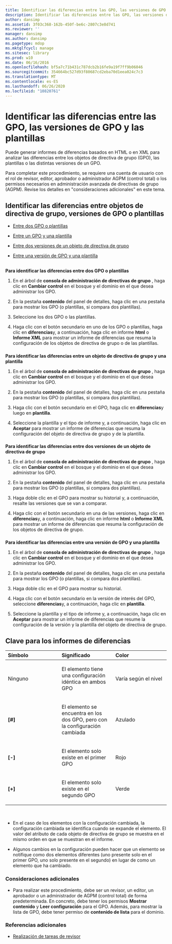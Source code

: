 ```yaml
---
title: Identificar las diferencias entre las GPO, las versiones de GPO y las plantillas
description: Identificar las diferencias entre las GPO, las versiones de GPO y las plantillas
author: dansimp
ms.assetid: 3f03c368-162b-450f-be6c-2807c3e8d741
ms.reviewer: ''
manager: dansimp
ms.author: dansimp
ms.pagetype: mdop
ms.mktglfcycl: manage
ms.sitesec: library
ms.prod: w10
ms.date: 06/16/2016
ms.openlocfilehash: bf5a7c71b431c787dcb2b16fe9a19f7ff9b06046
ms.sourcegitcommit: 354664bc527d93f80687cd2eba70d1eea024c7c3
ms.translationtype: MT
ms.contentlocale: es-ES
ms.lasthandoff: 06/26/2020
ms.locfileid: "10820761"
---
```

# Identificar las diferencias entre las GPO, las versiones de GPO y las plantillas


Puede generar informes de diferencias basados en HTML o en XML para analizar las diferencias entre los objetos de directiva de grupo (GPO), las plantillas o las distintas versiones de un GPO.

Para completar este procedimiento, se requiere una cuenta de usuario con el rol de revisor, editor, aprobador o administrador AGPM (control total) o los permisos necesarios en administración avanzada de directivas de grupo (AGPM). Revise los detalles en "consideraciones adicionales" en este tema.

## Identificar las diferencias entre objetos de directiva de grupo, versiones de GPO o plantillas


-   [Entre dos GPO o plantillas](#bkmk-two-gpos)

-   [Entre un GPO y una plantilla](#bkmk-gpo-and-template)

-   [Entre dos versiones de un objeto de directiva de grupo](#bkmk-two-versions)

-   [Entre una versión de GPO y una plantilla](#bkmk-gpo-version-and-template)

## <a href="" id="bkmk-two-gpos"></a>


**Para identificar las diferencias entre dos GPO o plantillas**

1.  En el árbol de **consola de administración de directivas de grupo** , haga clic en **Cambiar control** en el bosque y el dominio en el que desea administrar los GPO.

2.  En la pestaña **contenido** del panel de detalles, haga clic en una pestaña para mostrar los GPO (o plantillas, si compara dos plantillas).

3.  Seleccione los dos GPO o las plantillas.

4.  Haga clic con el botón secundario en uno de los GPO o plantillas, haga clic en **diferencias**y, a continuación, haga clic en informe **html** o **Informe XML** para mostrar un informe de diferencias que resuma la configuración de los objetos de directiva de grupo o de las plantillas.

### <a href="" id="bkmk-gpo-and-template"></a>

**Para identificar las diferencias entre un objeto de directiva de grupo y una plantilla**

1.  En el árbol de **consola de administración de directivas de grupo** , haga clic en **Cambiar control** en el bosque y el dominio en el que desea administrar los GPO.

2.  En la pestaña **contenido** del panel de detalles, haga clic en una pestaña para mostrar los GPO (o plantillas, si compara dos plantillas).

3.  Haga clic con el botón secundario en el GPO, haga clic en **diferencias**y luego en **plantilla**.

4.  Seleccione la plantilla y el tipo de informe y, a continuación, haga clic en **Aceptar** para mostrar un informe de diferencias que resuma la configuración del objeto de directiva de grupo y de la plantilla.

### <a href="" id="bkmk-two-versions"></a>

**Para identificar las diferencias entre dos versiones de un objeto de directiva de grupo**

1.  En el árbol de **consola de administración de directivas de grupo** , haga clic en **Cambiar control** en el bosque y el dominio en el que desea administrar los GPO.

2.  En la pestaña **contenido** del panel de detalles, haga clic en una pestaña para mostrar los GPO (o plantillas, si compara dos plantillas).

3.  Haga doble clic en el GPO para mostrar su historial y, a continuación, resalte las versiones que se van a comparar.

4.  Haga clic con el botón secundario en una de las versiones, haga clic en **diferencias**y, a continuación, haga clic en informe **html** o **Informe XML** para mostrar un informe de diferencias que resuma la configuración de los objetos de directiva de grupo.

### <a href="" id="bkmk-gpo-version-and-template"></a>

**Para identificar las diferencias entre una versión de GPO y una plantilla**

1.  En el árbol de **consola de administración de directivas de grupo** , haga clic en **Cambiar control** en el bosque y el dominio en el que desea administrar los GPO.

2.  En la pestaña **contenido** del panel de detalles, haga clic en una pestaña para mostrar los GPO (o plantillas, si compara dos plantillas).

3.  Haga doble clic en el GPO para mostrar su historial.

4.  Haga clic con el botón secundario en la versión de interés del GPO, seleccione **diferencias**y, a continuación, haga clic en **plantilla**.

5.  Seleccione la plantilla y el tipo de informe y, a continuación, haga clic en **Aceptar** para mostrar un informe de diferencias que resume la configuración de la versión y la plantilla del objeto de directiva de grupo.

## Clave para los informes de diferencias


<table>
<colgroup>
<col width="33%" />
<col width="33%" />
<col width="33%" />
</colgroup>
<thead>
<tr class="header">
<th align="left">Símbolo</th>
<th align="left">Significado</th>
<th align="left">Color</th>
</tr>
</thead>
<tbody>
<tr class="odd">
<td align="left"><p>Ninguno</p></td>
<td align="left"><p>El elemento tiene una configuración idéntica en ambos GPO</p></td>
<td align="left"><p>Varía según el nivel</p></td>
</tr>
<tr class="even">
<td align="left"><p><strong>[#]</strong></p></td>
<td align="left"><p>El elemento se encuentra en los dos GPO, pero con la configuración cambiada</p></td>
<td align="left"><p>Azulado</p></td>
</tr>
<tr class="odd">
<td align="left"><p><strong>[-]</strong></p></td>
<td align="left"><p>El elemento solo existe en el primer GPO</p></td>
<td align="left"><p>Rojo</p></td>
</tr>
<tr class="even">
<td align="left"><p><strong>[+]</strong></p></td>
<td align="left"><p>El elemento solo existe en el segundo GPO</p></td>
<td align="left"><p>Verde</p></td>
</tr>
</tbody>
</table>

 

-   En el caso de los elementos con la configuración cambiada, la configuración cambiada se identifica cuando se expande el elemento. El valor del atributo de cada objeto de directiva de grupo se muestra en el mismo orden en que se muestran en el informe.

-   Algunos cambios en la configuración pueden hacer que un elemento se notifique como dos elementos diferentes (uno presente solo en el primer GPO, uno solo presente en el segundo) en lugar de como un elemento que ha cambiado.

### Consideraciones adicionales

-   Para realizar este procedimiento, debe ser un revisor, un editor, un aprobador o un administrador de AGPM (control total) de forma predeterminada. En concreto, debe tener los permisos **Mostrar contenido** y **Leer configuración** para el GPO. Además, para mostrar la lista de GPO, debe tener permiso de **contenido de lista** para el dominio.

### Referencias adicionales

-   [Realización de tareas de revisor](performing-reviewer-tasks-agpm40.md)

 

 





